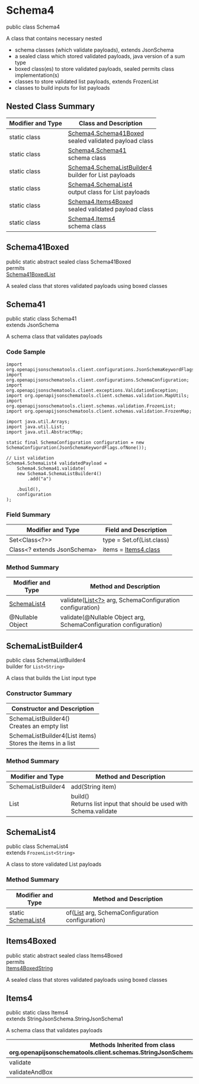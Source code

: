 # Schema4
public class Schema4

A class that contains necessary nested
- schema classes (which validate payloads), extends JsonSchema
- a sealed class which stored validated payloads, java version of a sum type
- boxed class(es) to store validated payloads, sealed permits class implementation(s)
- classes to store validated list payloads, extends FrozenList
- classes to build inputs for list payloads

## Nested Class Summary
| Modifier and Type | Class and Description |
| ----------------- | ---------------------- |
| static class | [Schema4.Schema41Boxed](#schema41boxed)<br> sealed validated payload class |
| static class | [Schema4.Schema41](#schema41)<br> schema class |
| static class | [Schema4.SchemaListBuilder4](#schemalistbuilder4)<br> builder for List payloads |
| static class | [Schema4.SchemaList4](#schemalist4)<br> output class for List payloads |
| static class | [Schema4.Items4Boxed](#items4boxed)<br> sealed validated payload class |
| static class | [Schema4.Items4](#items4)<br> schema class |

## Schema41Boxed
public static abstract sealed class Schema41Boxed<br>
permits<br>
[Schema41BoxedList](#schema41boxedlist)

A sealed class that stores validated payloads using boxed classes

## Schema41
public static class Schema41<br>
extends JsonSchema

A schema class that validates payloads

### Code Sample
```
import org.openapijsonschematools.client.configurations.JsonSchemaKeywordFlags;
import org.openapijsonschematools.client.configurations.SchemaConfiguration;
import org.openapijsonschematools.client.exceptions.ValidationException;
import org.openapijsonschematools.client.schemas.validation.MapUtils;
import org.openapijsonschematools.client.schemas.validation.FrozenList;
import org.openapijsonschematools.client.schemas.validation.FrozenMap;

import java.util.Arrays;
import java.util.List;
import java.util.AbstractMap;

static final SchemaConfiguration configuration = new SchemaConfiguration(JsonSchemaKeywordFlags.ofNone());

// List validation
Schema4.SchemaList4 validatedPayload =
    Schema4.Schema41.validate(
    new Schema4.SchemaListBuilder4()
        .add("a")

    .build(),
    configuration
);
```

### Field Summary
| Modifier and Type | Field and Description |
| ----------------- | ---------------------- |
| Set<Class<?>> | type = Set.of(List.class) |
| Class<? extends JsonSchema> | items = [Items4.class](#items4) |

### Method Summary
| Modifier and Type | Method and Description |
| ----------------- | ---------------------- |
| [SchemaList4](#schemalist4) | validate([List<?>](#schemalistbuilder4) arg, SchemaConfiguration configuration) |
| @Nullable Object | validate(@Nullable Object arg, SchemaConfiguration configuration) |
## SchemaListBuilder4
public class SchemaListBuilder4<br>
builder for `List<String>`

A class that builds the List input type

### Constructor Summary
| Constructor and Description |
| --------------------------- |
| SchemaListBuilder4()<br>Creates an empty list |
| SchemaListBuilder4(List<String> items)<br>Stores the items in a list |

### Method Summary
| Modifier and Type | Method and Description |
| ----------------- | ---------------------- |
| SchemaListBuilder4 | add(String item) |
| List<String> | build()<br>Returns list input that should be used with Schema.validate |

## SchemaList4
public class SchemaList4<br>
extends `FrozenList<String>`

A class to store validated List payloads

### Method Summary
| Modifier and Type | Method and Description |
| ----------------- | ---------------------- |
| static [SchemaList4](#schemalist4) | of([List<String>](#schemalistbuilder4) arg, SchemaConfiguration configuration) |

## Items4Boxed
public static abstract sealed class Items4Boxed<br>
permits<br>
[Items4BoxedString](#items4boxedstring)

A sealed class that stores validated payloads using boxed classes

## Items4
public static class Items4<br>
extends StringJsonSchema.StringJsonSchema1

A schema class that validates payloads

| Methods Inherited from class org.openapijsonschematools.client.schemas.StringJsonSchema.StringJsonSchema1 |
| ------------------------------------------------------------------ |
| validate                                                           |
| validateAndBox                                                     |
